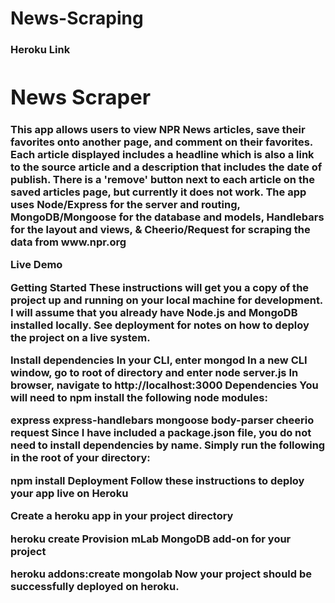 # News-Scraping

<h3>Heroku Link<a"https://intense-citadel-62906.herokuapp.com/"</a>


<h1>News Scraper</h1>
This app allows users to view NPR News articles, save their favorites onto another page, and comment on their favorites. Each article displayed includes a headline which is also a link to the source article and a description that includes the date of publish. There is a 'remove' button next to each article on the saved articles page, but currently it does not work. The app uses Node/Express for the server and routing, MongoDB/Mongoose for the database and models, Handlebars for the layout and views, & Cheerio/Request for scraping the data from www.npr.org

Live Demo

Getting Started
These instructions will get you a copy of the project up and running on your local machine for development. I will assume that you already have Node.js and MongoDB installed locally. See deployment for notes on how to deploy the project on a live system.

Install dependencies
In your CLI, enter mongod
In a new CLI window, go to root of directory and enter node server.js
In browser, navigate to http://localhost:3000
Dependencies
You will need to npm install the following node modules:

express
express-handlebars
mongoose
body-parser
cheerio
request
Since I have included a package.json file, you do not need to install dependencies by name. Simply run the following in the root of your directory:

npm install
Deployment
Follow these instructions to deploy your app live on Heroku

Create a heroku app in your project directory

heroku create <projectName>
Provision mLab MongoDB add-on for your project

heroku addons:create mongolab
Now your project should be successfully deployed on heroku.